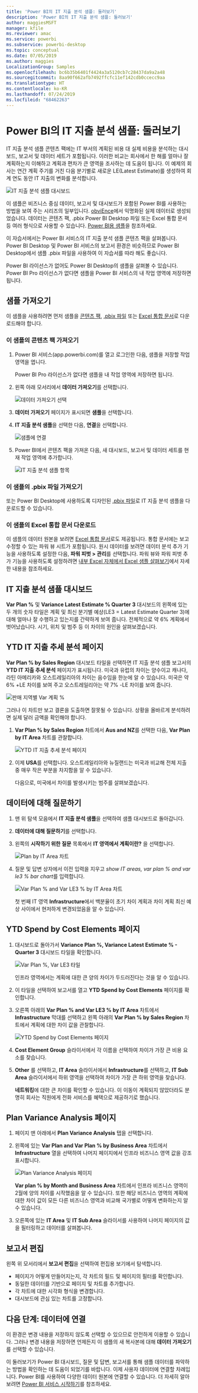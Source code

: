 ```yaml
---
title: 'Power BI의 IT 지출 분석 샘플: 둘러보기'
description: 'Power BI의 IT 지출 분석 샘플: 둘러보기'
author: maggiesMSFT
manager: kfile
ms.reviewer: amac
ms.service: powerbi
ms.subservice: powerbi-desktop
ms.topic: conceptual
ms.date: 07/05/2019
ms.author: maggies
LocalizationGroup: Samples
ms.openlocfilehash: bc6b35b6401f4424a3a5120cb7c28437da9a2a48
ms.sourcegitcommit: 8aa90f662afb7492ffcfc11ef142cdb0ccecc9aa
ms.translationtype: HT
ms.contentlocale: ko-KR
ms.lasthandoff: 07/24/2019
ms.locfileid: "68462263"
---
```

# <a name="it-spend-analysis-sample-for-power-bi-take-a-tour"></a>Power BI의 IT 지출 분석 샘플: 둘러보기

IT 지출 분석 샘플 콘텐츠 팩에는 IT 부서의 계획된 비용 대 실제 비용을 분석하는 대시보드, 보고서 및 데이터 세트가 포함됩니다. 이러한 비교는 회사에서 한 해를 얼마나 잘 계획하는지 이해하고 계획과 편차가 큰 영역을 조사하는 데 도움이 됩니다. 이 예제의 회사는 연간 계획 주기를 거친 다음 분기별로 새로운 LE(Latest Estimate)를 생성하여 회계 연도 동안 IT 지출의 변화를 분석합니다.

![IT 지출 분석 샘플 대시보드](media/sample-it-spend/it1.png)

이 샘플은 비즈니스 중심 데이터, 보고서 및 대시보드가 포함된 Power BI를 사용하는 방법을 보여 주는 시리즈의 일부입니다. [obviEnce](http://www.obvience.com/)에서 익명화된 실제 데이터로 생성되었습니다. 데이터는 콘텐츠 팩, .pbix Power BI Desktop 파일 또는 Excel 통합 문서 등 여러 형식으로 사용할 수 있습니다. [Power BI용 샘플](sample-datasets.md)을 참조하세요. 

이 자습서에서는 Power BI 서비스의 IT 지출 분석 샘플 콘텐츠 팩을 살펴봅니다. Power BI Desktop 및 Power BI 서비스의 보고서 환경은 비슷하므로 Power BI Desktop에서 샘플 .pbix 파일을 사용하여 이 자습서를 따라 해도 좋습니다. 

Power BI 라이선스가 없어도 Power BI Desktop의 샘플을 살펴볼 수 있습니다. Power BI Pro 라이선스가 없다면 샘플을 Power BI 서비스의 내 작업 영역에 저장하면 됩니다. 

## <a name="get-the-sample"></a>샘플 가져오기

 이 샘플을 사용하려면 먼저 샘플을 [콘텐츠 팩](#get-the-content-pack-for-this-sample), [.pbix 파일](#get-the-pbix-file-for-this-sample) 또는 [Excel 통합 문서](#get-the-excel-workbook-for-this-sample)로 다운로드해야 합니다.

### <a name="get-the-content-pack-for-this-sample"></a>이 샘플의 콘텐츠 팩 가져오기

1. Power BI 서비스(app.powerbi.com)를 열고 로그인한 다음, 샘플을 저장할 작업 영역을 엽니다.

   Power BI Pro 라이선스가 없다면 샘플을 내 작업 영역에 저장하면 됩니다.

2. 왼쪽 아래 모서리에서 **데이터 가져오기**를 선택합니다.
   
   ![데이터 가져오기 선택](media/sample-datasets/power-bi-get-data.png)
3. **데이터 가져오기** 페이지가 표시되면 **샘플**을 선택합니다.
   
4. **IT 지출 분석 샘플**을 선택한 다음, **연결**을 선택합니다.  
  
   ![샘플에 연결](media/sample-it-spend/it-connect.png)
   
5. Power BI에서 콘텐츠 팩을 가져온 다음, 새 대시보드, 보고서 및 데이터 세트를 현재 작업 영역에 추가합니다.
   
   ![IT 지출 분석 샘플 항목](media/sample-it-spend/it-spend-analysis-sample-entry.png)
  
### <a name="get-the-pbix-file-for-this-sample"></a>이 샘플의 .pbix 파일 가져오기

또는 Power BI Desktop에 사용하도록 디자인된 [.pbix 파일](http://download.microsoft.com/download/E/9/8/E98CEB6D-CEBB-41CF-BA2B-1A1D61B27D87/IT%20Spend%20Analysis%20Sample%20PBIX.pbix)로 IT 지출 분석 샘플을 다운로드할 수 있습니다.

### <a name="get-the-excel-workbook-for-this-sample"></a>이 샘플의 Excel 통합 문서 다운로드

이 샘플의 데이터 원본을 보려면 [Excel 통합 문서](http://go.microsoft.com/fwlink/?LinkId=529783)로도 제공됩니다. 통합 문서에는 보고 수정할 수 있는 파워 뷰 시트가 포함됩니다. 원시 데이터를 보려면 데이터 분석 추가 기능을 사용하도록 설정한 다음, **파워 피벗 > 관리**를 선택합니다. 파워 뷰와 파워 피벗 추가 기능을 사용하도록 설정하려면 [내부 Excel 자체에서 Excel 샘플 살펴보기](sample-datasets.md#optional-take-a-look-at-the-excel-samples-from-inside-excel-itself)에서 자세한 내용을 참조하세요.

## <a name="it-spend-analysis-sample-dashboard"></a>IT 지출 분석 샘플 대시보드
**Var Plan %** 및 **Variance Latest Estimate % Quarter 3** 대시보드의 왼쪽에 있는 두 개의 숫자 타일은 계획 및 최신 분기별 예상(LE3 = Latest Estimate Quarter 3)에 대해 얼마나 잘 수행하고 있는지를 간략하게 보여 줍니다. 전체적으로 약 6% 계획에서 벗어났습니다. 시기, 위치 및 범주 등 이 차이의 원인을 살펴보겠습니다.

## <a name="ytd-it-spend-trend-analysis-page"></a>YTD IT 지출 추세 분석 페이지
**Var Plan % by Sales Region** 대시보드 타일을 선택하면 IT 지출 분석 샘플 보고서의 **YTD IT 지출 추세 분석** 페이지가 표시됩니다. 미국과 유럽의 차이는 양수이고 캐나다, 라틴 아메리카와 오스트레일리아의 차이는 음수임을 한눈에 알 수 있습니다. 미국은 약 6% +LE 차이를 보여 주고 오스트레일리아는 약 7% -LE 차이를 보여 줍니다.

![판매 지역별 Var 계획 %](media/sample-it-spend/it2.png)

그러나 이 차트만 보고 결론을 도출하면 잘못될 수 있습니다. 상황을 올바르게 분석하려면 실제 달러 금액을 확인해야 합니다.

1. **Var Plan % by Sales Region** 차트에서 **Aus and NZ**를 선택한 다음, **Var Plan by IT Area** 차트를 관찰합니다.

   ![YTD IT 지출 추세 분석 페이지](media/sample-it-spend/it3.png)
2. 이제 **USA**를 선택합니다. 오스트레일리아와 뉴질랜드는 미국과 비교해 전체 지출 중 매우 작은 부분을 차지함을 알 수 있습니다.

    다음으로, 미국에서 차이를 발생시키는 범주를 살펴보겠습니다.

## <a name="ask-questions-of-the-data"></a>데이터에 대해 질문하기
1. 맨 위 탐색 모음에서 **IT 지출 분석 샘플**을 선택하여 샘플 대시보드로 돌아갑니다.
2. **데이터에 대해 질문하기**를 선택합니다.
3. 왼쪽의 **시작하기 위한 질문** 목록에서 **IT 영역에서 계획이란?** 을 선택합니다.

   ![Plan by IT Area 차트](media/sample-it-spend/it-area-chart.png)

4. 질문 및 답변 상자에서 이전 입력을 지우고 *show IT areas, var plan % and var le3 % bar chart*를 입력합니다.

   ![Var Plan % and Var LE3 % by IT Area 차트](media/sample-it-spend/it4.png)

   첫 번째 IT 영역 **Infrastructure**에서 백분율이 초기 차이 계획과 차이 계획 최신 예상 사이에서 현저하게 변경되었음을 알 수 있습니다.

## <a name="ytd-spend-by-cost-elements-page"></a>YTD Spend by Cost Elements 페이지

1. 대시보드로 돌아가서 **Variance Plan %, Variance Latest Estimate % - Quarter 3** 대시보드 타일을 확인합니다.

   ![Var Plan %, Var LE3 타일](media/sample-it-spend/it5.png)

   인프라 영역에서는 계획에 대한 큰 양의 차이가 두드러진다는 것을 알 수 있습니다.

1. 이 타일을 선택하여 보고서를 열고 **YTD Spend by Cost Elements** 페이지를 확인합니다.
2. 오른쪽 아래의 **Var Plan % and Var LE3 % by IT Area** 차트에서 **Infrastructure** 막대를 선택하고 왼쪽 아래의 **Var Plan % by Sales Region** 차트에서 계획에 대한 차이 값을 관찰합니다.

    ![YTD Spend by Cost Elements 페이지](media/sample-it-spend/it6.png)
3. **Cost Element Group** 슬라이서에서 각 이름을 선택하여 차이가 가장 큰 비용 요소를 찾습니다.
4. **Other** 를 선택하고, **IT Area** 슬라이서에서 **Infrastructure**를 선택하고, **IT Sub Area** 슬라이서에서 하위 영역을 선택하여 차이가 가장 큰 하위 영역을 찾습니다.  

   **네트워킹**에 대한 큰 차이를 확인할 수 있습니다. 이 이동이 계획되지 않았더라도 분명히 회사는 직원에게 전화 서비스를 혜택으로 제공하기로 했습니다.

## <a name="plan-variance-analysis-page"></a>Plan Variance Analysis 페이지

1. 페이지 맨 아래에서 **Plan Variance Analysis** 탭을 선택합니다.

2. 왼쪽에 있는 **Var Plan and Var Plan % by Business Area** 차트에서 **Infrastructure** 열을 선택하여 나머지 페이지에서 인프라 비즈니스 영역 값을 강조 표시합니다.

    ![Plan Variance Analysis 페이지](media/sample-it-spend/it7.png)

   **Var plan % by Month and Business Area** 차트에서 인프라 비즈니스 영역이 2월에 양의 차이를 시작했음을 알 수 있습니다. 또한 해당 비즈니스 영역의 계획에 대한 차이 값이 모든 다른 비즈니스 영역과 비교해 국가별로 어떻게 변화하는지 알 수 있습니다. 

3. 오른쪽에 있는 **IT Area** 및 **IT Sub Area** 슬라이서를 사용하여 나머지 페이지의 값을 필터링하고 데이터를 살펴봅니다. 

## <a name="edit-the-report"></a>보고서 편집
왼쪽 위 모서리에서 **보고서 편집**을 선택하여 편집용 보기에서 탐색합니다.

* 페이지가 어떻게 만들어지는지, 각 차트의 필드 및 페이지의 필터를 확인합니다.
* 동일한 데이터를 기반으로 페이지 및 차트를 추가합니다.
* 각 차트에 대한 시각화 형식을 변경합니다.
* 대시보드에 관심 있는 차트를 고정합니다.

## <a name="next-steps-connect-to-your-data"></a>다음 단계: 데이터에 연결
이 환경은 변경 내용을 저장하지 않도록 선택할 수 있으므로 안전하게 이용할 수 있습니다. 그러나 변경 내용을 저장하면 언제든지 이 샘플의 새 복사본에 대해 **데이터 가져오기**를 선택할 수 있습니다.

이 둘러보기가 Power BI 대시보드, 질문 및 답변, 보고서를 통해 샘플 데이터를 파악하는 방법을 확인하는 데 도움이 되었기를 바랍니다. 이제 사용자 데이터에 연결할 차례입니다. Power BI를 사용하여 다양한 데이터 원본에 연결할 수 있습니다. 더 자세히 알아보려면 [Power BI 서비스 시작하기](service-get-started.md)를 참조하세요.
